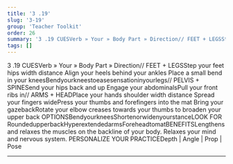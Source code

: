 ```yaml
---
title: '3 .19'
slug: '3-19'
group: 'Teacher Toolkit'
order: 26
summary: '3 .19 CUESVerb » Your » Body Part » Direction// FEET + LEGSStep your feet hips width distance Align your heels behind your ankles Place a small bend in your kneesBendyourkneestoeas'
tags: []
---
```


3 .19
CUESVerb » Your » Body Part » Direction// FEET + LEGSStep your feet hips width distance Align your heels behind your ankles Place a small bend in your kneesBendyourkneestoeasesensationinyourlegs// PELVIS + SPINESend your hips back and up Engage your abdominalsPull your front ribs in// ARMS + HEADPlace your hands shoulder width distance Spread your fingers widePress your thumbs and forefingers into the mat Bring your gazebackRotate your elbow creases towards your thumbs to broaden your upper back
OPTIONSBendyourkneesShortenorwidenyourstanceLOOK FOR RoundedupperbackHyperextendedarmsForeheadtomatBENEFITSLengthens and relaxes the muscles on the backline of your body. Relaxes your mind and nervous system.
PERSONALIZE YOUR PRACTICEDepth | Angle | Prop | Pose

---
